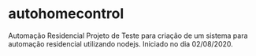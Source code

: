 # autohomecontrol
Automação Residencial
Projeto de Teste para criação de um sistema para automação residencial utilizando nodejs.
Iniciado no dia 02/08/2020.
